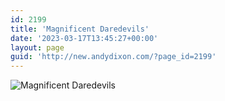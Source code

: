 ```yaml
---
id: 2199
title: 'Magnificent Daredevils'
date: '2023-03-17T13:45:27+00:00'
layout: page
guid: 'http://new.andydixon.com/?page_id=2199'
---
```


![Magnificent Daredevils](https://i0.wp.com/assets.g8x2.ldn.idrivee2-23.com/posters/Magnificent%20Daredevils%2001.jpg?w=1200&ssl=1 "Magnificent Daredevils")